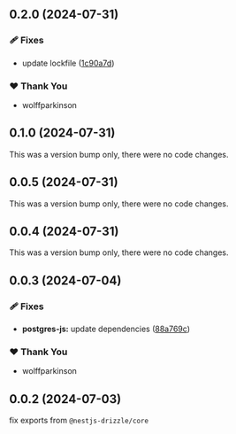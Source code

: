 ## 0.2.0 (2024-07-31)


### 🩹 Fixes

- update lockfile ([1c90a7d](https://github.com/wolffparkinson/nestjs-drizzle/commit/1c90a7d))

### ❤️  Thank You

- wolffparkinson

## 0.1.0 (2024-07-31)

This was a version bump only, there were no code changes.

## 0.0.5 (2024-07-31)

This was a version bump only, there were no code changes.

## 0.0.4 (2024-07-31)

This was a version bump only, there were no code changes.

## 0.0.3 (2024-07-04)


### 🩹 Fixes

- **postgres-js:** update dependencies ([88a769c](https://github.com/wolffparkinson/nestjs-drizzle/commit/88a769c))

### ❤️  Thank You

- wolffparkinson

## 0.0.2 (2024-07-03)

fix exports from `@nestjs-drizzle/core`
